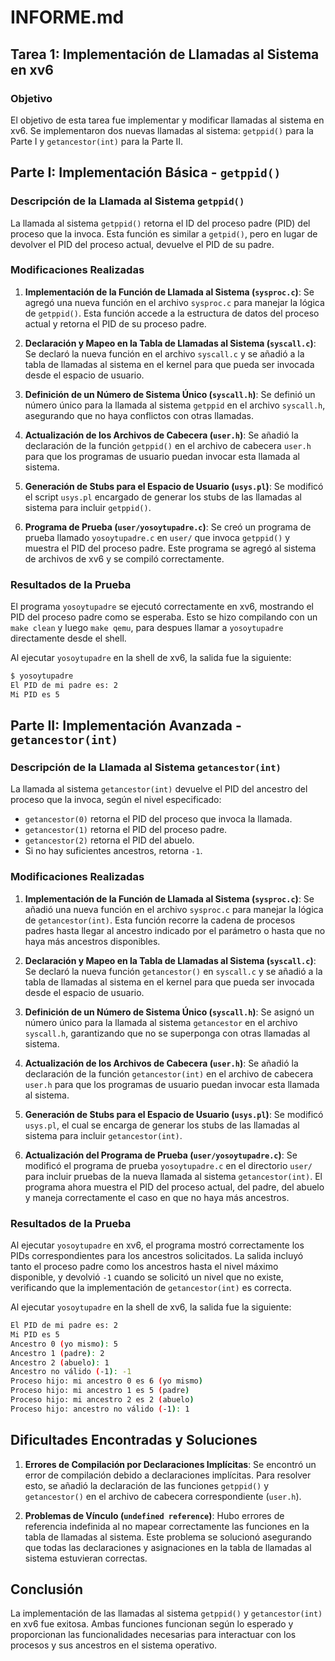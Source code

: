 # INFORME.md

## Tarea 1: Implementación de Llamadas al Sistema en xv6

### Objetivo
El objetivo de esta tarea fue implementar y modificar llamadas al sistema en xv6. Se implementaron dos nuevas llamadas al sistema: `getppid()` para la Parte I y `getancestor(int)` para la Parte II.

## Parte I: Implementación Básica - `getppid()`

### Descripción de la Llamada al Sistema `getppid()`
La llamada al sistema `getppid()` retorna el ID del proceso padre (PID) del proceso que la invoca. Esta función es similar a `getpid()`, pero en lugar de devolver el PID del proceso actual, devuelve el PID de su padre.

### Modificaciones Realizadas

1. **Implementación de la Función de Llamada al Sistema (`sysproc.c`)**:
   Se agregó una nueva función en el archivo `sysproc.c` para manejar la lógica de `getppid()`. Esta función accede a la estructura de datos del proceso actual y retorna el PID de su proceso padre.

2. **Declaración y Mapeo en la Tabla de Llamadas al Sistema (`syscall.c`)**:
   Se declaró la nueva función en el archivo `syscall.c` y se añadió a la tabla de llamadas al sistema en el kernel para que pueda ser invocada desde el espacio de usuario.

3. **Definición de un Número de Sistema Único (`syscall.h`)**:
   Se definió un número único para la llamada al sistema `getppid` en el archivo `syscall.h`, asegurando que no haya conflictos con otras llamadas.

4. **Actualización de los Archivos de Cabecera (`user.h`)**:
   Se añadió la declaración de la función `getppid()` en el archivo de cabecera `user.h` para que los programas de usuario puedan invocar esta llamada al sistema.

5. **Generación de Stubs para el Espacio de Usuario (`usys.pl`)**:
   Se modificó el script `usys.pl` encargado de generar los stubs de las llamadas al sistema para incluir `getppid()`.

6. **Programa de Prueba (`user/yosoytupadre.c`)**:
   Se creó un programa de prueba llamado `yosoytupadre.c` en `user/` que invoca `getppid()` y muestra el PID del proceso padre. Este programa se agregó al sistema de archivos de xv6 y se compiló correctamente.

### Resultados de la Prueba
El programa `yosoytupadre` se ejecutó correctamente en xv6, mostrando el PID del proceso padre como se esperaba. Esto se hizo compilando con un `make clean` y luego `make qemu`, para despues llamar a `yosoytupadre` directamente desde el shell. 

Al ejecutar `yosoytupadre` en la shell de xv6, la salida fue la siguiente:

```sh
$ yosoytupadre
El PID de mi padre es: 2
Mi PID es 5
```

## Parte II: Implementación Avanzada - `getancestor(int)`

### Descripción de la Llamada al Sistema `getancestor(int)`
La llamada al sistema `getancestor(int)` devuelve el PID del ancestro del proceso que la invoca, según el nivel especificado:
- `getancestor(0)` retorna el PID del proceso que invoca la llamada.
- `getancestor(1)` retorna el PID del proceso padre.
- `getancestor(2)` retorna el PID del abuelo.
- Si no hay suficientes ancestros, retorna `-1`.

### Modificaciones Realizadas

1. **Implementación de la Función de Llamada al Sistema (`sysproc.c`)**:
   Se añadió una nueva función en el archivo `sysproc.c` para manejar la lógica de `getancestor(int)`. Esta función recorre la cadena de procesos padres hasta llegar al ancestro indicado por el parámetro o hasta que no haya más ancestros disponibles.

2. **Declaración y Mapeo en la Tabla de Llamadas al Sistema (`syscall.c`)**:
   Se declaró la nueva función `getancestor()` en `syscall.c` y se añadió a la tabla de llamadas al sistema en el kernel para que pueda ser invocada desde el espacio de usuario.

3. **Definición de un Número de Sistema Único (`syscall.h`)**:
   Se asignó un número único para la llamada al sistema `getancestor` en el archivo `syscall.h`, garantizando que no se superponga con otras llamadas al sistema.

4. **Actualización de los Archivos de Cabecera (`user.h`)**:
   Se añadió la declaración de la función `getancestor(int)` en el archivo de cabecera `user.h` para que los programas de usuario puedan invocar esta llamada al sistema.

5. **Generación de Stubs para el Espacio de Usuario (`usys.pl`)**:
   Se modificó `usys.pl`, el cual se encarga de generar los stubs de las llamadas al sistema para incluir `getancestor(int)`.

6. **Actualización del Programa de Prueba (`user/yosoytupadre.c`)**:
   Se modificó el programa de prueba `yosoytupadre.c` en el directorio `user/` para incluir pruebas de la nueva llamada al sistema `getancestor(int)`. El programa ahora muestra el PID del proceso actual, del padre, del abuelo y maneja correctamente el caso en que no haya más ancestros.

### Resultados de la Prueba
Al ejecutar `yosoytupadre` en xv6, el programa mostró correctamente los PIDs correspondientes para los ancestros solicitados. La salida incluyó tanto el proceso padre como los ancestros hasta el nivel máximo disponible, y devolvió `-1` cuando se solicitó un nivel que no existe, verificando que la implementación de `getancestor(int)` es correcta.

Al ejecutar `yosoytupadre` en la shell de xv6, la salida fue la siguiente:

```sh
El PID de mi padre es: 2
Mi PID es 5
Ancestro 0 (yo mismo): 5
Ancestro 1 (padre): 2
Ancestro 2 (abuelo): 1
Ancestro no válido (-1): -1
Proceso hijo: mi ancestro 0 es 6 (yo mismo)
Proceso hijo: mi ancestro 1 es 5 (padre)
Proceso hijo: mi ancestro 2 es 2 (abuelo)
Proceso hijo: ancestro no válido (-1): 1
```

## Dificultades Encontradas y Soluciones

1. **Errores de Compilación por Declaraciones Implícitas**:
   Se encontró un error de compilación debido a declaraciones implícitas. Para resolver esto, se añadió la declaración de las funciones `getppid()` y `getancestor()` en el archivo de cabecera correspondiente (`user.h`).

2. **Problemas de Vínculo (`undefined reference`)**:
   Hubo errores de referencia indefinida al no mapear correctamente las funciones en la tabla de llamadas al sistema. Este problema se solucionó asegurando que todas las declaraciones y asignaciones en la tabla de llamadas al sistema estuvieran correctas.

## Conclusión
La implementación de las llamadas al sistema `getppid()` y `getancestor(int)` en xv6 fue exitosa. Ambas funciones funcionan según lo esperado y proporcionan las funcionalidades necesarias para interactuar con los procesos y sus ancestros en el sistema operativo.